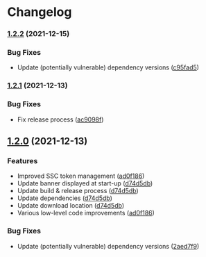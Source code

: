 # Changelog

### [1.2.2](https://www.github.com/fortify-ps/FortifySyncFoDToSSC/compare/v1.2.1...v1.2.2) (2021-12-15)


### Bug Fixes

* Update (potentially vulnerable) dependency versions ([c95fad5](https://www.github.com/fortify-ps/FortifySyncFoDToSSC/commit/c95fad5a2cfb53557dc550eb4b9d23b685691172))

### [1.2.1](https://www.github.com/fortify-ps/FortifySyncFoDToSSC/compare/v1.2.0...v1.2.1) (2021-12-13)


### Bug Fixes

* Fix release process ([ac9098f](https://www.github.com/fortify-ps/FortifySyncFoDToSSC/commit/ac9098f5e3a941fd1e560b3b54d0af447f5ae3e7))

## [1.2.0](https://www.github.com/fortify-ps/FortifySyncFoDToSSC/compare/v1.1.0...v1.2.0) (2021-12-13)


### Features

* Improved SSC token management ([ad0f186](https://www.github.com/fortify-ps/FortifySyncFoDToSSC/commit/ad0f1862e8a32225e354fd98a754ca26a33ddb4e))
* Update banner displayed at start-up ([d74d5db](https://www.github.com/fortify-ps/FortifySyncFoDToSSC/commit/d74d5dba90ffbc52781d8cb8beed12c0965ecc85))
* Update build & release process ([d74d5db](https://www.github.com/fortify-ps/FortifySyncFoDToSSC/commit/d74d5dba90ffbc52781d8cb8beed12c0965ecc85))
* Update dependencies ([d74d5db](https://www.github.com/fortify-ps/FortifySyncFoDToSSC/commit/d74d5dba90ffbc52781d8cb8beed12c0965ecc85))
* Update download location ([d74d5db](https://www.github.com/fortify-ps/FortifySyncFoDToSSC/commit/d74d5dba90ffbc52781d8cb8beed12c0965ecc85))
* Various low-level code improvements ([ad0f186](https://www.github.com/fortify-ps/FortifySyncFoDToSSC/commit/ad0f1862e8a32225e354fd98a754ca26a33ddb4e))


### Bug Fixes

* Update (potentially vulnerable) dependency versions ([2aed7f9](https://www.github.com/fortify-ps/FortifySyncFoDToSSC/commit/2aed7f9e8451327971762d7e915a92fd5bb2b1eb))
